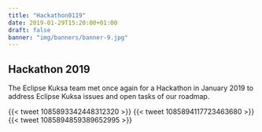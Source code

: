 ```yaml
---
title: "Hackathon0119"
date: 2019-01-29T15:20:00+01:00
draft: false
banner: "img/banners/banner-9.jpg"
---
```


## Hackathon 2019

The Eclipse Kuksa team met once again for a Hackathon in January 2019 to address Eclipse Kuksa issues and open tasks of our roadmap. 

{{< tweet 1085893342448312320 >}}
{{< tweet 1085894117723463680 >}}
{{< tweet 1085894859389652995 >}}
